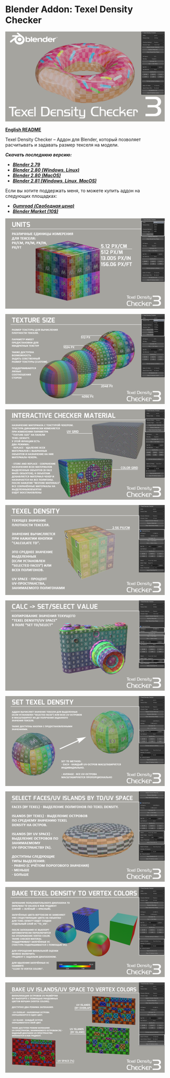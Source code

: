 # Blender Addon: Texel Density Checker

![Header](/images/Header_TD_3_1920.png)

**[English README](/README.md)**


Texel Density Checker – Аддон для Blender, который позволяет расчитывать и задавать размер текселя на модели. 

***Скачать последнюю версию:***

* ***[Blender 2.79](https://github.com/mrven/Blender-Texel-Density-Checker/raw/master/Releases/Texel_Density_1_0_9_279.zip)***
* ***[Blender 2.80 (Windows, Linux)](https://github.com/mrven/Blender-Texel-Density-Checker/raw/master/Releases/Texel_Density_2_0_280.zip)***
* ***[Blender 2.80 (MacOS)](https://github.com/mrven/Blender-Texel-Density-Checker/raw/master/Releases/Texel_Density_2_0_280_MacOS.zip)***
* ***[Blender 2.81 (Windows, Linux, MacOS)](https://github.com/mrven/Blender-Texel-Density-Checker/raw/master/Releases/Texel_Density_3_1_281.zip)***

Если вы хотите поддержать меня, то можете купить аддон на следующих площадках:
* ***[Gumroad (Свободная цена)](https://gumroad.com/l/CEIOR)***
* ***[Blender Market (10$)](https://blendermarket.com/products/texel-density-checker)***

![Different Units](/images/TD_3_Ru-ru/01_Units_RU.png)

![Texture Size](/images/TD_3_Ru-ru/02_Texture_Size_RU.png)

![Checker Material](/images/TD_3_Ru-ru/03_Checker_Material_RU.png)

![Calculate TD](/images/TD_3_Ru-ru/04_Calculate_RU.png)

![Copy Value](/images/TD_3_Ru-ru/05_Calc_to_Set_RU.png)

![Set TD](/images/TD_3_Ru-ru/06_Set_TD_RU.png)

![Select](/images/TD_3_Ru-ru/07_Select_RU.png)

![TD To VC](/images/TD_3_Ru-ru/08_TD_VC_RU.png)

![UV To VC](/images/TD_3_Ru-ru/09_UV_VC_RU.png)